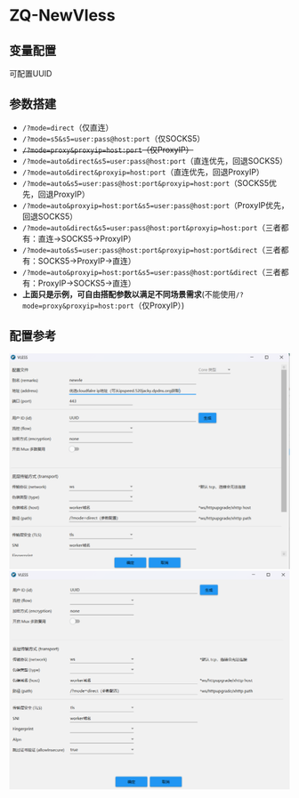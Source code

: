 # ZQ-NewVless
## 变量配置
可配置UUID
## 参数搭建



  * `/?mode=direct`（仅直连）
  * `/?mode=s5&s5=user:pass@host:port`（仅SOCKS5）
  * ~~`/?mode=proxy&proxyip=host:port`（仅ProxyIP）~~
  * `/?mode=auto&direct&s5=user:pass@host:port`（直连优先，回退SOCKS5）
  * `/?mode=auto&direct&proxyip=host:port`（直连优先，回退ProxyIP）
  * `/?mode=auto&s5=user:pass@host:port&proxyip=host:port`（SOCKS5优先，回退ProxyIP）
  * `/?mode=auto&proxyip=host:port&s5=user:pass@host:port`（ProxyIP优先，回退SOCKS5）
  * `/?mode=auto&direct&s5=user:pass@host:port&proxyip=host:port`（三者都有：直连→SOCKS5→ProxyIP）
  * `/?mode=auto&s5=user:pass@host:port&proxyip=host:port&direct`（三者都有：SOCKS5→ProxyIP→直连）
  * `/?mode=auto&proxyip=host:port&s5=user:pass@host:port&direct`（三者都有：ProxyIP→SOCKS5→直连）
  * **上面只是示例，可自由搭配参数以满足不同场景需求**(不能使用`/?mode=proxy&proxyip=host:port`（仅ProxyIP）)
## 配置参考
![alt text](1.png)
![alt text](2.png)

